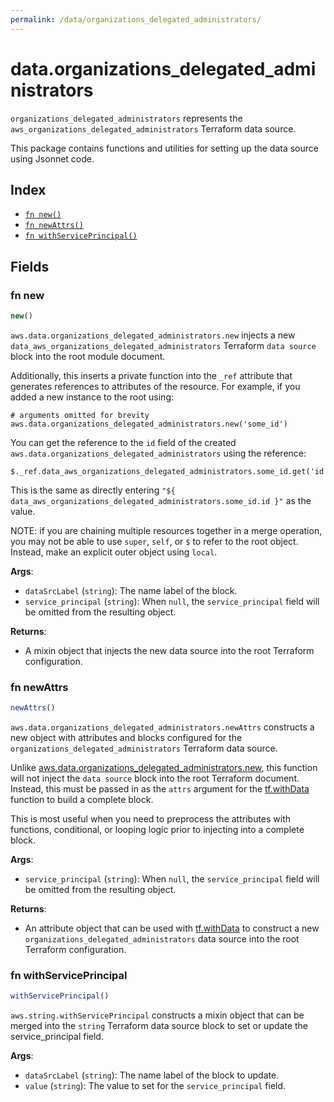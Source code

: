 ```yaml
---
permalink: /data/organizations_delegated_administrators/
---
```


# data.organizations_delegated_administrators

`organizations_delegated_administrators` represents the `aws_organizations_delegated_administrators` Terraform data source.



This package contains functions and utilities for setting up the data source using Jsonnet code.


## Index

* [`fn new()`](#fn-new)
* [`fn newAttrs()`](#fn-newattrs)
* [`fn withServicePrincipal()`](#fn-withserviceprincipal)

## Fields

### fn new

```ts
new()
```


`aws.data.organizations_delegated_administrators.new` injects a new `data_aws_organizations_delegated_administrators` Terraform `data source`
block into the root module document.

Additionally, this inserts a private function into the `_ref` attribute that generates references to attributes of the
resource. For example, if you added a new instance to the root using:

    # arguments omitted for brevity
    aws.data.organizations_delegated_administrators.new('some_id')

You can get the reference to the `id` field of the created `aws.data.organizations_delegated_administrators` using the reference:

    $._ref.data_aws_organizations_delegated_administrators.some_id.get('id')

This is the same as directly entering `"${ data_aws_organizations_delegated_administrators.some_id.id }"` as the value.

NOTE: if you are chaining multiple resources together in a merge operation, you may not be able to use `super`, `self`,
or `$` to refer to the root object. Instead, make an explicit outer object using `local`.

**Args**:
  - `dataSrcLabel` (`string`): The name label of the block.
  - `service_principal` (`string`):  When `null`, the `service_principal` field will be omitted from the resulting object.

**Returns**:
- A mixin object that injects the new data source into the root Terraform configuration.


### fn newAttrs

```ts
newAttrs()
```


`aws.data.organizations_delegated_administrators.newAttrs` constructs a new object with attributes and blocks configured for the `organizations_delegated_administrators`
Terraform data source.

Unlike [aws.data.organizations_delegated_administrators.new](#fn-organizationsdelegatedadministratorsnew), this function will not inject the `data source`
block into the root Terraform document. Instead, this must be passed in as the `attrs` argument for the
[tf.withData](https://github.com/tf-libsonnet/core/tree/main/docs#fn-withdata) function to build a complete block.

This is most useful when you need to preprocess the attributes with functions, conditional, or looping logic prior to
injecting into a complete block.

**Args**:
  - `service_principal` (`string`):  When `null`, the `service_principal` field will be omitted from the resulting object.

**Returns**:
  - An attribute object that can be used with [tf.withData](https://github.com/tf-libsonnet/core/tree/main/docs#fn-withdata) to construct a new `organizations_delegated_administrators` data source into the root Terraform configuration.


### fn withServicePrincipal

```ts
withServicePrincipal()
```

`aws.string.withServicePrincipal` constructs a mixin object that can be merged into the `string`
Terraform data source block to set or update the service_principal field.



**Args**:
  - `dataSrcLabel` (`string`): The name label of the block to update.
  - `value` (`string`): The value to set for the `service_principal` field.
